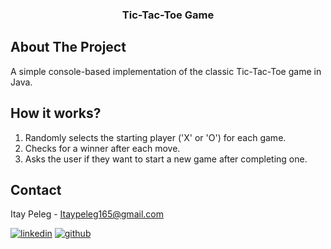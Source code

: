 <h3 align="center">Tic-Tac-Toe Game</h3>

<div align="left">

## About The Project
A simple console-based implementation of the classic Tic-Tac-Toe game in Java.

## How it works?
1. Randomly selects the starting player ('X' or 'O') for each game.
2. Checks for a winner after each move.
3. Asks the user if they want to start a new game after completing one.

<!-- CONTACT -->
## Contact

Itay Peleg - Itaypeleg165@gmail.com
  
[![linkedin](https://img.shields.io/badge/LinkedIn-0077B5?style=for-the-badge&logo=linkedin&logoColor=white)](https://www.linkedin.com/in/itay-peleg-)
[![github](https://img.shields.io/badge/GitHub-100000?style=for-the-badge&logo=github&logoColor=white)](https://github.com/ItayPeleg)
